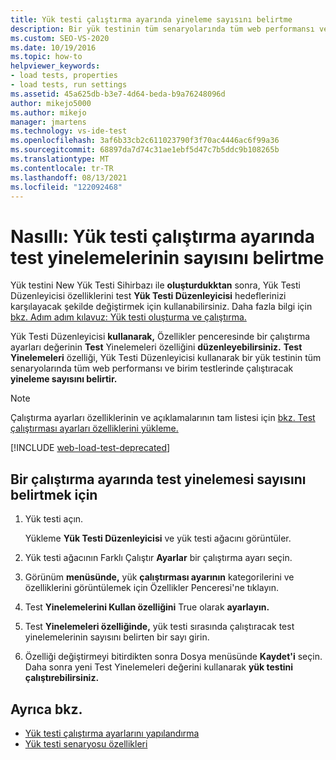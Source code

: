 ```yaml
---
title: Yük testi çalıştırma ayarında yineleme sayısını belirtme
description: Bir yük testinin tüm senaryolarında tüm web performansı ve birim testlerinde çalıştıracak yineleme sayısını belirtmek için Yük Testi Düzenleyicisi.
ms.custom: SEO-VS-2020
ms.date: 10/19/2016
ms.topic: how-to
helpviewer_keywords:
- load tests, properties
- load tests, run settings
ms.assetid: 45a625db-b3e7-4d64-beda-b9a76248096d
author: mikejo5000
ms.author: mikejo
manager: jmartens
ms.technology: vs-ide-test
ms.openlocfilehash: 3af6b33cb2c611023790f3f70ac4446ac6f99a36
ms.sourcegitcommit: 68897da7d74c31ae1ebf5d47c7b5ddc9b108265b
ms.translationtype: MT
ms.contentlocale: tr-TR
ms.lasthandoff: 08/13/2021
ms.locfileid: "122092468"
---
```

# <a name="how-to-specify-the-number-of-test-iterations-in-a-load-test-run-setting"></a>Nasıllı: Yük testi çalıştırma ayarında test yinelemelerinin sayısını belirtme

Yük testini New Yük Testi Sihirbazı ile **oluşturdukktan** sonra, Yük Testi Düzenleyicisi özelliklerini test **Yük Testi Düzenleyicisi** hedeflerinizi karşılayacak şekilde değiştirmek için kullanabilirsiniz. Daha fazla bilgi için [bkz. Adım adım kılavuz: Yük testi oluşturma ve çalıştırma.](../test/walkthrough-create-and-run-a-load-test.md)

Yük Testi Düzenleyicisi **kullanarak,** Özellikler penceresinde bir çalıştırma ayarları değerinin **Test** Yinelemeleri özelliğini **düzenleyebilirsiniz.** **Test Yinelemeleri** özelliği, Yük Testi Düzenleyicisi kullanarak bir yük testinin tüm senaryolarında tüm web performansı ve birim testlerinde çalıştıracak **yineleme sayısını belirtir.**

> [!NOTE]
> Çalıştırma ayarları özelliklerinin ve açıklamalarının tam listesi için [bkz. Test çalıştırması ayarları özelliklerini yükleme.](../test/load-test-run-settings-properties.md)

[!INCLUDE [web-load-test-deprecated](includes/web-load-test-deprecated.md)]

## <a name="to-specify-the-number-of-test-iterations-in-a-run-setting"></a>Bir çalıştırma ayarında test yinelemesi sayısını belirtmek için

1. Yük testi açın.

     Yükleme **Yük Testi Düzenleyicisi** ve yük testi ağacını görüntüler.

2. Yük testi ağacının Farklı Çalıştır **Ayarlar** bir çalıştırma ayarı seçin.

3. Görünüm **menüsünde,** yük **çalıştırması ayarının** kategorilerini ve özelliklerini görüntülemek için Özellikler Penceresi'ne tıklayın.

4. Test **Yinelemelerini Kullan özelliğini** True olarak **ayarlayın.**

5. Test **Yinelemeleri özelliğinde,** yük testi sırasında çalıştıracak test yinelemelerinin sayısını belirten bir sayı girin.

6. Özelliği değiştirmeyi bitirdikten sonra Dosya menüsünde **Kaydet'i** seçin.  Daha sonra yeni Test Yinelemeleri değerini kullanarak **yük testini çalıştırebilirsiniz.**

## <a name="see-also"></a>Ayrıca bkz.

- [Yük testi çalıştırma ayarlarını yapılandırma](../test/configure-load-test-run-settings.md)
- [Yük testi senaryosu özellikleri](../test/load-test-scenario-properties.md)
